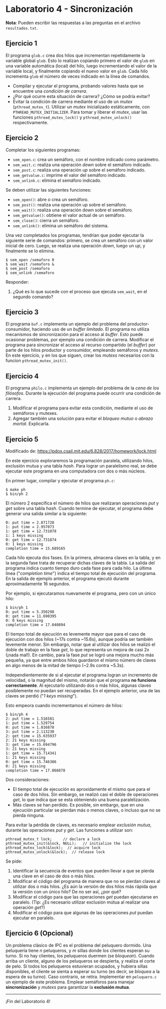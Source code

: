 # Laboratorio 4 - Sincronización

**Nota**: Pueden escribir las respuestas a las preguntas en el archivo `resultados.txt`.

## Ejercicio 1
El programa `glob.c` crea dos hilos que incrementan repetidamente la variable global `glob`. Esto lo realizan copiando primero el valor de `glob` en una variable automática (local) del hilo, luego incrementando el valor de la variable local, y finalmente copiando el nuevo valor en `glob`. Cada hilo incrementa `glob` el número de veces indicado en la línea de comandos.
* Compilar y ejecutar el programa, probando valores hasta que se encuentre una _condición de carrera_.
* ¿Por qué ocurre esta situación de carrera? ¿Cómo se podría evitar?
* Evitar la condición de carrera mediante el uso de un _mutex_ (`pthread_mutex_t`). Utilizar un _mutex_ inicializado estáticamente, con `PTHREAD_MUTEX_INITIALIZER`. Para tomar y liberar el _mutex_, usar las funciones `pthread_mutex_lock()` y `pthread_mutex_unlock()` respectivamente.

## Ejercicio 2
Completar los siguientes programas:
* `sem_open.c`: crea un semáforo, con el nombre indicado como parámetro.
* `sem_wait.c`: realiza una operación _down_ sobre el semáforo indicado.
* `sem_post.c`: realiza una operación _up_ sobre el semáforo indicado.
* `sem_getvalue.c`: imprime el valor del semáforo indicado.
* `sem_unlink.c`: elimina el semáforo indicado.

Se deben utilizar las siguientes funciones:
* `sem_open()`: abre o crea un semáforo.
* `sem_post()`: realiza una operación up sobre el semáforo.
* `sem_wait()`: realiza una operación down sobre el semáforo.
* `sem_getvalue()`: obtiene el valor actual de un semáforo.
* `sem_close()`: cierra un semáforo.
* `sem_unlink()`: elimina un semáforo del sistema.

Una vez completados los programas, tendrían que poder ejecutar la siguiente serie de comandos: primero, se crea un semáforo con un valor inicial de cero. Luego, se  realiza una operación _down_, luego un _up_, y finalmente se lo elimina.
```
$ sem_open /semaforo 0
$ sem_wait /semaforo &
$ sem_post /semaforo
$ sem_unlink /semaforo
```
Responder:
1. ¿Qué es lo que sucede con el proceso que ejecuta `sem_wait`, en el segundo comando?

## Ejercicio 3
El programa `buf.c` implementa un ejemplo del problema del productor-consumidor, haciendo uso de un _buffer limitado_. El programa no utiliza mecanismos de sincronización para el acceso al _buffer_. Esto puede ocasionar problemas, por ejemplo una condición de carrera. Modificar el programa para sincronizar el acceso al recurso compartido (el _buffer_) por parte de los hilos productor y consumidor, empleando semáforos y _mutexs_. En este ejercicio, y en los que siguen, crear los _mutexs_ necesarios con la funcion `pthread_mutex_init()`.

## Ejercicio 4
El programa `philo.c` implementa un ejemplo del problema de la _cena de los filósofos_. Durante la ejecución del programa puede ocurrir una condición de carrera.
1. Modificar el programa para evitar esta condición, mediante el uso de semáforos y mutexes.
2. Agregar también una solución para evitar el _bloqueo mutuo_ o _abrazo mortal_. Explicarla.

## Ejercicio 5
Modificado de: https://pdos.csail.mit.edu/6.828/2017/homework/lock.html

En este ejercicio exploraremos la programación paralela, utilizando hilos, exclusión mutua y una tabla _hash_. Para lograr un paralelismo real, se debe ejecutar este programa en una computadora con dos o más núcleos. 

En primer lugar, compilar y ejecutar el programa `ph.c`:
```
$ make ph
$ bin/ph 2
```
El número 2 especifica el número de hilos que realizaran operaciones _put_ y _get_ sobre una tabla _hash_. Cuando termine de ejecutar, el programa debe generar una salida similar a la siguiente:
```
0: put time = 2.871728
1: put time = 2.957073
1: get time = 12.731078
1: 1 keys missing
0: get time = 12.731874
0: 1 keys missing
completion time = 15.689165
```
Cada hilo ejecuta dos fases. En la primera, almacena claves en la tabla,
y en la segunda fase trata de recuperar dichas claves de la tabla. La salida del programa indica cuanto tiempo duro cada fase para cada hilo. La última linea ("_completion time_") indica el tiempo total de ejecución del programa. En la salida de ejemplo anterior, el programa ejecutó durante aproximadamente 16 segundos.

Por ejemplo, si ejecutaramos nuevamente el programa, pero con un único hilo:
```
$ bin/ph 1
0: put time = 5.350298
0: get time = 11.690395
0: 0 keys missing
completion time = 17.040894
```
El tiempo total de ejecución es levemente mayor que para el caso de ejecución con dos hilos (~17s contra ~15.6s), aunque podría ser también levemente menor. Sin embargo, notar que al utilizar dos hilos se realizó el doble de trabajo en la fase _get_, lo que representa un mejora de casi 2x (¡nada mal!). En cambio, para la fase _put_ se logró una mejora mucho más pequeña, ya que entre ambos hilos guardaron el mismo número de claves en algo menos de la mitad de tiempo (~2.9s contra ~5.3s).

Independientemente de si al ejecutar el programa logran un incremento de velocidad, o la magnitud del mismo, notarán que el programa **no funciona correctamente**. Al ejecutarlo utilizando dos o más hilos, algunas claves posiblemente no puedan ser recuperadas. En el ejemplo anterior, una de las claves se perdió ("_1 keys missing_").

Esto empeora cuando incrementamos el número de hilos:
```
$ bin/ph 4
2: put time = 1.516581
1: put time = 1.529754
0: put time = 1.816878
3: put time = 2.113230
2: get time = 15.635937
2: 21 keys missing
3: get time = 15.694796
3: 21 keys missing
1: get time = 15.714341
1: 21 keys missing
0: get time = 15.746386
0: 21 keys missing
completion time = 17.866878
```
Dos consideraciones:
- El tiempo total de ejecución es aproxidamente el mismo que para el caso de dos hilos. Sin embargo, se realizó casi el doble de operaciones _get_, lo que indica que se esta obteniendo una buena paralelización.
- Más claves se han perdido. Es posible, sin embargo, que en una ejecución particular se pierdan más o menos claves, o incluso que no se pierda ninguna.

Para evitar la pérdida de claves, es necesario emplear _exclusión mutua_, durante las operaciones _put_ y _get_. Las funciones a utilizar son:
```
pthread_mutex_t lock;     // declare a lock
pthread_mutex_init(&lock, NULL);   // initialize the lock
pthread_mutex_lock(&lock);  // acquire lock
pthread_mutex_unlock(&lock);  // release lock
```

Se pide:
1. Identificar la secuencia de eventos que pueden llevar a que se pierda una clave en el caso de dos o más hilos.
2. Modificar el código del programa de manera que no se pierdan claves al utilizar dos o más hilos. ¿Es aún la versión de dos hilos más rápida que la versión con un único hilo? De no ser así, ¿por qué?
3. Modificar el código para que las operaciones _get_ puedan ejecutarse en paralelo. (Tip: ¿Es necesario utilizar exclusión mútua al realizar una operación _get_?)
4. Modificar el código para que algunas de las operaciones _put_ puedan ejecutar en paralelo.

## Ejercicio 6 (Opcional)
Un problema clásico de IPC es el problema del peluquero dormido. Una peluquería tiene *n* peluqueros, y *m* sillas donde los clientes esperan su turno. Si no hay clientes, los peluqueros duermen (se _bloquean_). Cuando arriba un cliente, alguno de los peluqueros se despierta, y realiza el corte de pelo. Si todos los peluqueros estuvieran ocupados, y hubiera sillas disponibles, el cliente se sienta a esperar su turno (es decir, se _bloquea_ a la espera de su turno). Caso contrario, se retira. Implementar en `peluquero.c` un ejemplo de este problema. Emplear semáforos para manejar **sincronización** y _mutexs_ para garantizar la **exclusión mutua**.

---

¡Fin del Laboratorio 4!